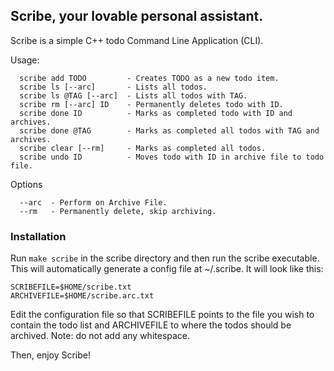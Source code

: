 Scribe, your lovable personal assistant.
--

Scribe is a simple C++ todo Command Line Application (CLI).

Usage:
``` 
  scribe add TODO         - Creates TODO as a new todo item.
  scribe ls [--arc]       - Lists all todos.
  scribe ls @TAG [--arc]  - Lists all todos with TAG.
  scribe rm [--arc] ID    - Permanently deletes todo with ID.
  scribe done ID          - Marks as completed todo with ID and archives.
  scribe done @TAG        - Marks as completed all todos with TAG and archives.
  scribe clear [--rm]     - Marks as completed all todos.
  scribe undo ID          - Moves todo with ID in archive file to todo file.
```

Options
```
  --arc  - Perform on Archive File.
  --rm   - Permanently delete, skip archiving.
```

### Installation

Run ```make scribe``` in the scribe directory and then run the scribe executable. This will automatically generate a config file at ~/.scribe. It will look like this:

```
SCRIBEFILE=$HOME/scribe.txt
ARCHIVEFILE=$HOME/scribe.arc.txt
```

Edit the configuration file so that SCRIBEFILE points to the file you wish to contain the todo list and ARCHIVEFILE to where the todos should be archived. Note: do not add any whitespace.

Then, enjoy Scribe!